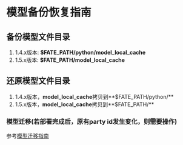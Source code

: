# 模型备份恢复指南

## 备份模型文件目录

1. 1.4.x版本: **$FATE_PATH/python/model_local_cache**
2. 1.5.x版本: **$FATE_PATH/model_local_cache**

## 还原模型文件目录
1. 1.4.x版本，**model_local_cache**拷贝到**$FATE_PATH/python/**
2. 1.5.x版本，**model_local_cache**拷贝到**$FATE_PATH/**

### 模型迁移(若部署完成后，原有party id发生变化，则需要操作)
参考[模型迁移指南](Fate_Flow_Model_Migration_Guide_zh.md)
